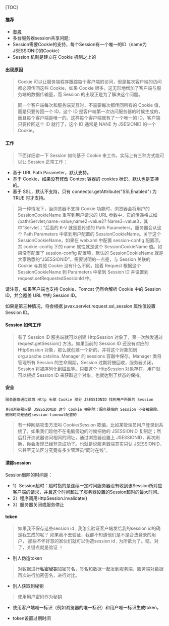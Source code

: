 
[TOC]


#### 推荐
-  [参考](https://www.ibm.com/developerworks/cn/java/books/javaweb_xlb/10/index.html)
- 多台服务器session共享问题;
- Session需要Cookie的支持，每个Session有一个唯一的ID（name为JSESSIONID的Cookie）
- Session 机制是建立在 Cookie 机制之上的


#### 出现原因

>  Cookie 可以让服务端程序跟踪每个客户端的访问，但是每次客户端的访问都必须传回这些 Cookie，如果 Cookie 很多，这无形地增加了客户端与服务端的数据传输量，而 Session 的出现正是为了解决这个问题。

> 同一个客户端每次和服务端交互时，不需要每次都传回所有的 Cookie 值，而是只要传回一个 ID，这个 ID 是客户端第一次访问服务器的时候生成的，而且每个客户端是唯一的。这样每个客户端就有了一个唯一的 ID，客户端只要传回这个 ID 就行了，这个 ID 通常是 NANE 为 JSESIONID 的一个 Cookie。



#### 工作

> 下面详细讲一下 Session 如何基于 Cookie 来工作。实际上有三种方式能可以让 Session 正常工作：

- 基于 URL Path Parameter，默认支持。
- 基于 Cookie，如果没有修改 Context 容器的 cookies 标识，默认也是支持的。
- 基于 SSL，默认不支持，只有 connector.getAttribute("SSLEnabled") 为 TRUE 时才支持。

> 第一种情况下，当浏览器不支持 Cookie 功能时，浏览器会将用户的 SessionCookieName 重写到用户请求的 URL 参数中，它的传递格式如 /path/Servlet;name=value;name2=value2? Name3=value3，其中“Servlet；”后面的 K-V 就是要传递的 Path Parameters，服务器会从这个 Path Parameters 中拿到用户配置的 SessionCookieName。关于这个 SessionCookieName，如果在 web.xml 中配置 session-config 配置项，其 cookie-config 下的 name 属性就是这个 SessionCookieName 值。如果没有配置了 session-config 配置项，默认的 SessionCookieName 就是大家熟悉的“JSESSIONID”。需要说明的一点是，与 Session 关联的 Cookie 与其他 Cookie 没有什么不同。接着 Request 根据这个 SessionCookieName 到 Parameters 中拿到 Session ID 并设置到 request.setRequestedSessionId 中。

请注意，如果客户端也支持 Cookie，Tomcat 仍然会解析 Cookie 中的 Session ID，并会覆盖 URL 中的 Session ID。

如果是第三种情况，将会根据 javax.servlet.request.ssl_session 属性值设置 Session ID。



#### Session 如何工作

> 有了 Session ID 服务端就可以创建 HttpSession 对象了，第一次触发通过 request.getSession() 方法。如果当前的 Session ID 还没有对应的 HttpSession 对象，那么就创建一个新的，并将这个对象加到 org.apache.catalina. Manager 的 sessions 容器中保存。Manager 类将管理所有 Session 的生命周期，Session 过期将被回收，服务器关闭，Session 将被序列化到磁盘等。只要这个 HttpSession 对象存在，用户就可以根据 Session ID 来获取这个对象，也就达到了状态的保持。



#### 安全


    服务器端通过读取 Http 头部 Cookie 部分 JSESSIONID 找到用户所属的 Session

    关闭浏览器只是 JSESSIONID 这个 Cookie 被删除；服务器端的 Session 不会被删除。删除时间是通过session-timeout配置的

> 有一种网络攻击方法叫 Cookie/Session 欺骗，比如某管理员用户登录到系统了，如果我们趁他不在电脑旁边的时候把他的 JSESSIONID 复制走；然后打开浏览器访问相同的网址，通过浏览器设置上 JSESSIONID，再次刷新，你会发现已经登录成功了。也就是说服务器端其实只认 JSESSIONID，它甚至无法区分究竟有多少管理员“同时在线”。


#### 清除session

Session删除的时间是：
- 1）Session超时：超时指的是连续一定时间服务器没有收到该Session所对应客户端的请求，并且这个时间超过了服务器设置的Session超时的最大时间。
- 2）程序调用HttpSession.invalidate()
- 3）服务器关闭或服务停止



#### token

> 如果我不保存这些session id ,  我怎么验证客户端发给我的session id的确是我生成的呢？  如果我不去验证，我都不知道他们是不是合法登录的用户， 那些不怀好意的家伙们就可以伪造session id , 为所欲为了。嗯，对了，关键点就是验证 ！

- 别人伪造token 
> 对数据进行**私密秘钥**加密签名，签名和数据一起发到服务端，服务端对数据再次进行加密签名，进行对比。
- 别人获取到秘钥
> 使用用户密码作为秘钥

- 使用客户端唯一标识（例如浏览器的唯一标识）和用户唯一标识生成token，

- token设置过期时间